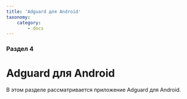 ```yaml
---
title: 'Adguard для Android'
taxonomy:
    category:
        - docs
---
```


### Раздел 4

# Adguard для Android

В этом разделе рассматривается приложение Adguard для Android.